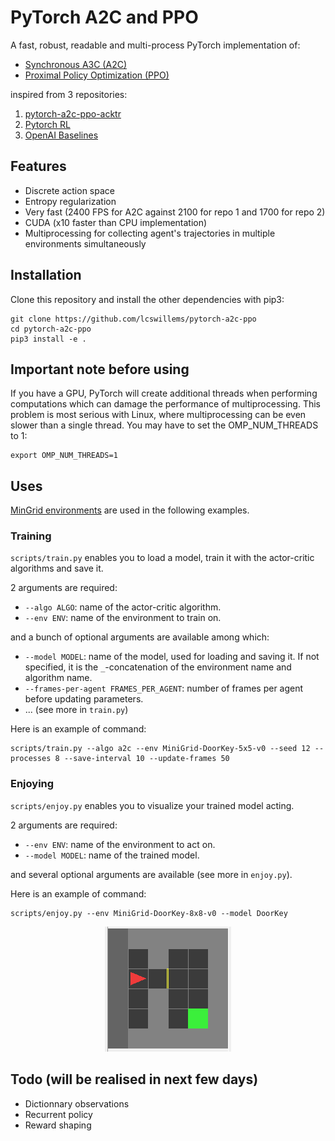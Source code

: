 # PyTorch A2C and PPO

A fast, robust, readable and multi-process PyTorch implementation of:

- [Synchronous A3C (A2C)](https://arxiv.org/pdf/1602.01783.pdf)
- [Proximal Policy Optimization (PPO)](https://arxiv.org/pdf/1707.06347.pdf)

inspired from 3 repositories:

1. [pytorch-a2c-ppo-acktr](https://github.com/ikostrikov/pytorch-a2c-ppo-acktr)
2. [Pytorch RL](https://github.com/Khrylx/PyTorch-RL)
3. [OpenAI Baselines](https://github.com/openai/baselines)

## Features

- Discrete action space
- Entropy regularization
- Very fast (2400 FPS for A2C against 2100 for repo 1 and 1700 for repo 2)
- CUDA (x10 faster than CPU implementation)
- Multiprocessing for collecting agent's trajectories in multiple environments simultaneously

## Installation

Clone this repository and install the other dependencies with pip3:

```
git clone https://github.com/lcswillems/pytorch-a2c-ppo
cd pytorch-a2c-ppo
pip3 install -e .
```

## Important note before using

If you have a GPU, PyTorch will create additional threads when performing computations which can damage the performance of multiprocessing. This problem is most serious with Linux, where multiprocessing can be even slower than a single thread. You may have to set the OMP_NUM_THREADS to 1:

```
export OMP_NUM_THREADS=1
```

## Uses

[MinGrid environments](https://github.com/maximecb/gym-minigrid) are used in the following examples.

### Training

`scripts/train.py` enables you to load a model, train it with the actor-critic algorithms and save it.

2 arguments are required:
- `--algo ALGO`: name of the actor-critic algorithm.
- `--env ENV`: name of the environment to train on.

and a bunch of optional arguments are available among which:
- `--model MODEL`: name of the model, used for loading and saving it. If not specified, it is the `_`-concatenation of the environment name and algorithm name.
- `--frames-per-agent FRAMES_PER_AGENT`: number of frames per agent before updating parameters.
- ... (see more in `train.py`)

Here is an example of command:
```
scripts/train.py --algo a2c --env MiniGrid-DoorKey-5x5-v0 --seed 12 --processes 8 --save-interval 10 --update-frames 50
```

### Enjoying

`scripts/enjoy.py` enables you to visualize your trained model acting.

2 arguments are required:
- `--env ENV`: name of the environment to act on.
- `--model MODEL`: name of the trained model.

and several optional arguments are available (see more in `enjoy.py`).

Here is an example of command:
```
scripts/enjoy.py --env MiniGrid-DoorKey-8x8-v0 --model DoorKey
```

<p align="center"><img src="README-images/enjoy-doorkey.gif"></p>

## Todo (will be realised in next few days)

- Dictionnary observations
- Recurrent policy
- Reward shaping